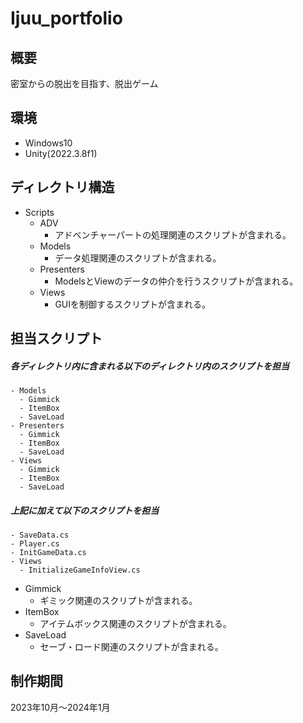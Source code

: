 # Ijuu_portfolio
## 概要
密室からの脱出を目指す、脱出ゲーム
## 環境
- Windows10
- Unity(2022.3.8f1)
## ディレクトリ構造
- Scripts
  - ADV
    - アドベンチャーパートの処理関連のスクリプトが含まれる。
  - Models
    - データ処理関連のスクリプトが含まれる。
  - Presenters
    - ModelsとViewのデータの仲介を行うスクリプトが含まれる。
  - Views
    - GUIを制御するスクリプトが含まれる。
## 担当スクリプト
##### 各ディレクトリ内に含まれる以下のディレクトリ内のスクリプトを担当
    - Models
      - Gimmick
      - ItemBox
      - SaveLoad
    - Presenters
      - Gimmick
      - ItemBox
      - SaveLoad
    - Views
      - Gimmick
      - ItemBox
      - SaveLoad
##### 上記に加えて以下のスクリプトを担当
    - SaveData.cs
    - Player.cs
    - InitGameData.cs
    - Views
      - InitializeGameInfoView.cs

- Gimmick
  - ギミック関連のスクリプトが含まれる。
- ItemBox
  - アイテムボックス関連のスクリプトが含まれる。
- SaveLoad
  - セーブ・ロード関連のスクリプトが含まれる。

## 制作期間
2023年10月～2024年1月
